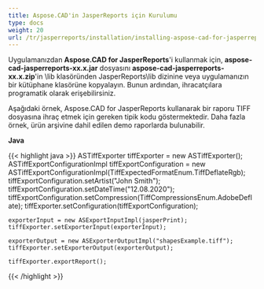 ```yaml
---
title: Aspose.CAD'in JasperReports için Kurulumu
type: docs
weight: 20
url: /tr/jasperreports/installation/installing-aspose-cad-for-jasperreports/
---
```


Uygulamanızdan **Aspose.CAD for JasperReports**'i kullanmak için, **aspose-cad-jasperreports-xx.x.jar** dosyasını **aspose-cad-jasperreports-xx.x.zip**'in \lib klasöründen JasperReports\lib dizinine veya uygulamanızın bir kütüphane klasörüne kopyalayın. Bunun ardından, ihracatçılara programatik olarak erişebilirsiniz.

Aşağıdaki örnek, Aspose.CAD for JasperReports kullanarak bir raporu TIFF dosyasına ihraç etmek için gereken tipik kodu göstermektedir. Daha fazla örnek, ürün arşivine dahil edilen demo raporlarda bulunabilir.

**Java**

{{< highlight java >}}
    ASTiffExporter tiffExporter = new ASTiffExporter();
    ASTiffExportConfigurationImpl tiffExportConfiguration = new ASTiffExportConfigurationImpl(TiffExpectedFormatEnum.TiffDeflateRgb);
    tiffExportConfiguration.setArtist("John Smith");
    tiffExportConfiguration.setDateTime("12.08.2020");
    tiffExportConfiguration.setCompression(TiffCompressionsEnum.AdobeDeflate);
    tiffExporter.setConfiguration(tiffExportConfiguration);

    exporterInput = new ASExportInputImpl(jasperPrint);
    tiffExporter.setExporterInput(exporterInput);

    exporterOutput = new ASExporterOutputImpl("shapesExample.tiff");
    tiffExporter.setExporterOutput(exporterOutput);

    tiffExporter.exportReport();
{{< /highlight >}}
